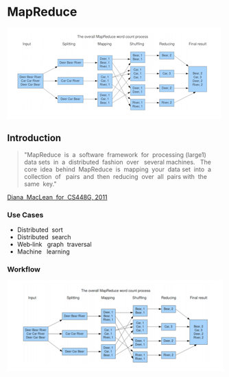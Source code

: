 # MapReduce

![Map Reduce](../.gitbook/assets/screen-shot-2019-01-01-at-9.32.43-am.png)

## Introduction

> "MapReduce  is  a  software  framework  for  processing \(large1\)  data sets  in  a  distributed  fashion  over   several machines.    The  core  idea  behind  MapReduce  is  mapping  your  data set  into  a  collection  of   pairs  and  then  reducing  over  all  pairs with  the  same  key."

[Diana  MacLean  for  CS448G, 2011](https://hci.stanford.edu/courses/cs448g/a2/files/map_reduce_tutorial.pdf)

### Use Cases

* Distributed    sort 
* Distributed    search 
* Web‐link    graph    traversal 
* Machine    learning

### Workflow

![](../.gitbook/assets/screen-shot-2018-12-29-at-10.16.14-pm.png)

